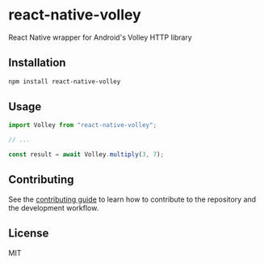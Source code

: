 # react-native-volley

React Native wrapper for Android&#39;s Volley HTTP library

## Installation

```sh
npm install react-native-volley
```

## Usage

```js
import Volley from "react-native-volley";

// ...

const result = await Volley.multiply(3, 7);
```

## Contributing

See the [contributing guide](CONTRIBUTING.md) to learn how to contribute to the repository and the development workflow.

## License

MIT
